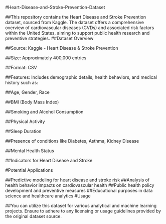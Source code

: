 #Heart-Disease-and-Stroke-Prevention-Dataset

##This repository contains the Heart Disease and Stroke Prevention dataset, sourced from Kaggle. The dataset offers a comprehensive overview of cardiovascular diseases (CVDs) and associated risk factors within the United States, aiming to support public health research and preventive strategies.
##Dataset Overview

##Source: Kaggle - Heart Disease & Stroke Prevention

##Size: Approximately 400,000 entries

##Format: CSV

##Features: Includes demographic details, health behaviors, and medical history such as:

##Age, Gender, Race

##BMI (Body Mass Index)

##Smoking and Alcohol Consumption

##Physical Activity

##Sleep Duration

##Presence of conditions like Diabetes, Asthma, Kidney Disease

##Mental Health Status

##Indicators for Heart Disease and Stroke

#Potential Applications

##Predictive modeling for heart disease and stroke risk
##Analysis of health behavior impacts on cardiovascular health
##Public health policy development and preventive measures
##Educational purposes in data science and healthcare analytics
#Usage

##You can utilize this dataset for various analytical and machine learning projects. Ensure to adhere to any licensing or usage guidelines provided by the original dataset source.
